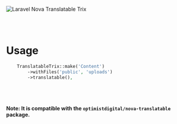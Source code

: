 ![Laravel Nova Translatable Trix](https://banners.beyondco.de/Laravel%20Nova%20Translatable%20Trix.png?theme=light&packageManager=composer+require&packageName=ahmetbedir%2Fnova-translatable-trix&pattern=architect&style=style_1&description=Makes+the+Trix+editor+quickly+translatable.&md=1&showWatermark=1&fontSize=100px&images=https%3A%2F%2Flaravel.com%2Fimg%2Flogomark.min.svg)

</br>
</br>

# Usage
```php
    TranslatableTrix::make('Content')
        ->withFiles('public', 'uploads')
        ->translatable(),
```
</br>

</br>

#### Note: It is compatible with the `optimistdigital/nova-translatable` package.
